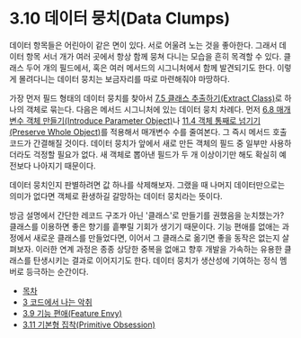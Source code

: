 # 3.10 데이터 뭉치(Data Clumps)
데이터 항목들은 어린아이 같은 면이 있다. 서로 어울려 노는 것을 좋아한다. 그래서 데이터 항목 서너 개가 여러 곳에서 항상 함께 뭉쳐 다니는 모습을 흔히 목격할 수 있다. 클래스 두어 개의 필드에서, 혹은 여러 메서드의 시그니처에서 함께 발견되기도 한다. 이렇게 몰려다니는 데이터 뭉치는 보금자리를 따로 마련해줘야 마땅하다.

가장 먼저 필드 형태의 데이터 뭉치를 찾아서 [7.5 클래스 추출하기(Extract Class)](https://github.com/wonder13662/refactoring-v2/blob/writing/chapter07/7-5.md)로 하나의 객체로 묶는다. 다음은 메서드 시그니처에 있는 데이터 뭉치 차례다. 먼저 [6.8 매개변수 객체 만들기(Introduce Parameter Object)](https://github.com/wonder13662/refactoring-v2/blob/writing/chapter06/6-8.md)나 [11.4 객체 통째로 넘기기(Preserve Whole Object)](https://github.com/wonder13662/refactoring-v2/blob/writing/chapter11/11-4.md)를 적용해서 매개변수 수를 줄여본다. 그 즉시 메서드 호출 코드가 간결해질 것이다. 데이터 뭉치가 앞에서 새로 만든 객체의 필드 중 일부만 사용하더라도 걱정할 필요가 없다. 새 객체로 뽑아낸 필드가 두 개 이상이기만 해도 확실히 예전보다 나아지기 때문이다.

데이터 뭉치인지 판별하려면 값 하나를 삭제해보자. 그랬을 때 나머지 데이터만으로는 의미가 없다면 객체로 환생하길 갈망하는 데이터 뭉치라는 뜻이다.

방금 설명에서 간단한 레코드 구조가 아닌 '클래스'로 만들기를 권했음을 눈치챘는가? 클래스를 이용하면 좋은 향기를 흩뿌릴 기회가 생기기 때문이다. 기능 편애를 없애는 과정에서 새로운 클래스를 만들었다면, 이어서 그 클래스로 옮기면 좋을 동작은 없는지 살펴보자. 이러한 연계 과정은 종종 상당한 중복을 없애고 향후 개발을 가속하는 유용한 클래스를 탄생시키는 결과로 이어지기도 한다. 데이터 뭉치가 생산성에 기여하는 정식 멤버로 등극하는 순간이다.

- [목차](https://github.com/wonder13662/refactoring-v2/blob/writing)
- [3 코드에서 나는 악취](https://github.com/wonder13662/refactoring-v2/blob/writing/chapter03)
- [3.9 기능 편애(Feature Envy)](https://github.com/wonder13662/refactoring-v2/blob/writing/chapter03/3-9.md)
- [3.11 기본형 집착(Primitive Obsession)](https://github.com/wonder13662/refactoring-v2/blob/writing/chapter03/3-11.md)